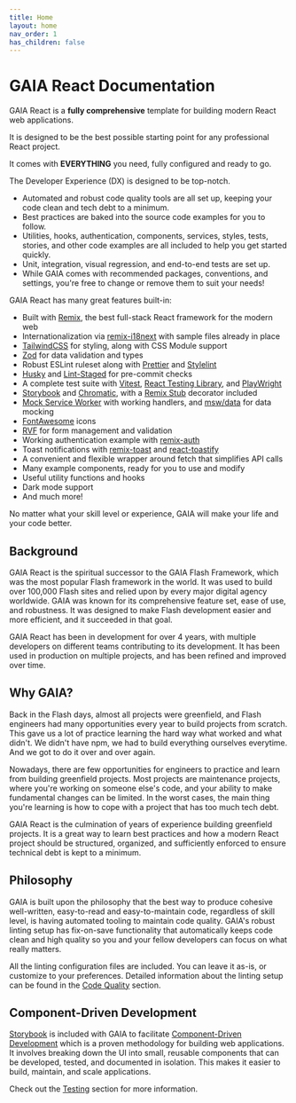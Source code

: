```yaml
---
title: Home
layout: home
nav_order: 1
has_children: false
---
```


# GAIA React Documentation

GAIA React is a **fully comprehensive** template for building modern React web applications.

It is designed to be the best possible starting point for any professional React project.

It comes with **EVERYTHING** you need, fully configured and ready to go.

The Developer Experience (DX) is designed to be top-notch.

- Automated and robust code quality tools are all set up, keeping your code clean and tech debt to a minimum.
- Best practices are baked into the source code examples for you to follow.
- Utilities, hooks, authentication, components, services, styles, tests, stories, and other code examples are all included to help you get started quickly.
- Unit, integration, visual regression, and end-to-end tests are set up.
- While GAIA comes with recommended packages, conventions, and settings, you're free to change or remove them to suit your needs!

GAIA React has many great features built-in:

- Built with [Remix](https://remix.run/), the best full-stack React framework for the modern web
- Internationalization via [remix-i18next](https://github.com/sergiodxa/remix-i18next) with sample files already in place
- [TailwindCSS](https://tailwindcss.com/) for styling, along with CSS Module support
- [Zod](https://zod.dev/) for data validation and types
- Robust ESLint ruleset along with [Prettier](https://prettier.io/) and [Stylelint](https://stylelint.io/)
- [Husky](https://typicode.github.io/husky/) and [Lint-Staged](https://github.com/lint-staged/lint-staged) for pre-commit checks
- A complete test suite with [Vitest](https://vitest.dev), [React Testing Library](https://testing-library.com/docs/react-testing-library/intro/), and [PlayWright](https://playwright.dev/docs/intro)
- [Storybook](https://storybook.js.org/) and [Chromatic](https://chromatic.com/), with a [Remix Stub](https://remix.run/docs/en/main/utils/create-remix-stub) decorator included
- [Mock Service Worker](https://mswjs.io/) with working handlers, and [msw/data](https://github.com/mswjs/data) for data mocking
- [FontAwesome](https://fontawesome.com/) icons
- [RVF](https://www.rvf-js.io/) for form management and validation
- Working authentication example with [remix-auth](https://remix.run/resources/remix-auth)
- Toast notifications with [remix-toast](https://remix.run/resources/remix-toast) and [react-toastify](https://fkhadra.github.io/react-toastify/introduction)
- A convenient and flexible wrapper around fetch that simplifies API calls
- Many example components, ready for you to use and modify
- Useful utility functions and hooks
- Dark mode support
- And much more!

No matter what your skill level or experience, GAIA will make your life and your code better.

## Background

GAIA React is the spiritual successor to the GAIA Flash Framework, which was the most popular Flash framework in the world. It was used to build over 100,000 Flash sites and relied upon by every major digital agency worldwide. GAIA was known for its comprehensive feature set, ease of use, and robustness. It was designed to make Flash development easier and more efficient, and it succeeded in that goal.

GAIA React has been in development for over 4 years, with multiple developers on different teams contributing to its development. It has been used in production on multiple projects, and has been refined and improved over time.


## Why GAIA?

Back in the Flash days, almost all projects were greenfield, and Flash engineers had many opportunities every year to build projects from scratch. This gave us a lot of practice learning the hard way what worked and what didn't. We didn't have npm, we had to build everything ourselves everytime. And we got to do it over and over again.

Nowadays, there are few opportunities for engineers to practice and learn from building greenfield projects. Most projects are maintenance projects, where you're working on someone else's code, and your ability to make fundamental changes can be limited. In the worst cases, the main thing you're learning is how to cope with a project that has too much tech debt.

GAIA React is the culmination of years of experience building greenfield projects. It is a great way to learn best practices and how a modern React project should be structured, organized, and sufficiently enforced to ensure technical debt is kept to a minimum.

## Philosophy

GAIA is built upon the philosophy that the best way to produce cohesive well-written, easy-to-read and easy-to-maintain code, regardless of skill level, is having automated tooling to maintain code quality. GAIA's robust linting setup has fix-on-save functionality that automatically keeps code clean and high quality so you and your fellow developers can focus on what really matters.

All the linting configuration files are included. You can leave it as-is, or customize to your preferences. Detailed information about the linting setup can be found in the [Code Quality](/tech-stack/code-quality) section.

## Component-Driven Development

[Storybook](https://storybook.js.org/) is included with GAIA to facilitate [Component-Driven Development](https://www.componentdriven.org/) which is a proven methodology for building web applications. It involves breaking down the UI into small, reusable components that can be developed, tested, and documented in isolation. This makes it easier to build, maintain, and scale applications.

Check out the [Testing](/tech-stack/testing) section for more information.

